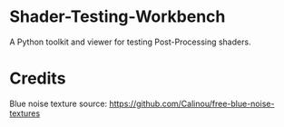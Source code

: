 # Shader-Testing-Workbench
A Python toolkit and viewer for testing Post-Processing shaders.

# Credits
Blue noise texture source: https://github.com/Calinou/free-blue-noise-textures